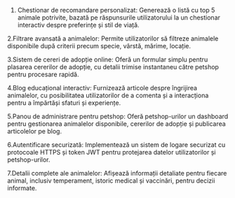 1. Chestionar de recomandare personalizat: 
Generează o listă cu top 5 animale potrivite, bazată pe răspunsurile utilizatorului la un chestionar interactiv despre preferințe și stil de viață.

2.Filtrare avansată a animalelor: 
Permite utilizatorilor să filtreze animalele disponibile după criterii precum specie, vârstă, mărime, locație.

3.Sistem de cereri de adopție online: 
Oferă un formular simplu pentru plasarea cererilor de adopție, cu detalii trimise instantaneu către petshop pentru procesare rapidă.

4.Blog educațional interactiv: 
Furnizează articole despre îngrijirea animalelor, cu posibilitatea utilizatorilor de a comenta și a interacționa pentru a împărtăși sfaturi și experiențe.

5.Panou de administrare pentru petshop: 
Oferă petshop-urilor un dashboard pentru gestionarea animalelor disponibile, cererilor de adopție și publicarea articolelor pe blog.

6.Autentificare securizată: 
Implementează un sistem de logare securizat cu protocoale HTTPS și token JWT pentru protejarea datelor utilizatorilor și petshop-urilor.

7.Detalii complete ale animalelor: 
Afișează informații detaliate pentru fiecare animal, inclusiv temperament, istoric medical și vaccinări, pentru decizii informate.

